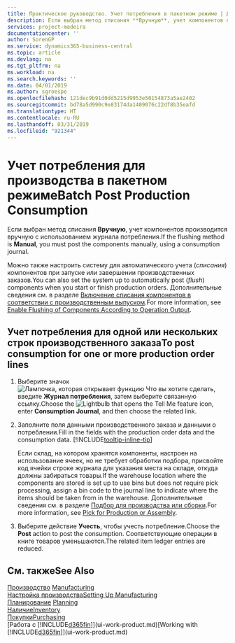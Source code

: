 ```yaml
---
title: Практическое руководство. Учет потребления в пакетном режиме | Документы Майкрософт
description: Если выбран метод списания **Вручную**, учет компонентов производится вручную с использованием журнала потребления.
services: project-madeira
documentationcenter: ''
author: SorenGP
ms.service: dynamics365-business-central
ms.topic: article
ms.devlang: na
ms.tgt_pltfrm: na
ms.workload: na
ms.search.keywords: ''
ms.date: 04/01/2019
ms.author: sgroespe
ms.openlocfilehash: 121dec9b91d0dd5215d9953e50154873a5ae2402
ms.sourcegitcommit: bd78a5d990c9e83174da1409076c22df8b35eafd
ms.translationtype: HT
ms.contentlocale: ru-RU
ms.lasthandoff: 03/31/2019
ms.locfileid: "921344"
---
```

# <a name="batch-post-production-consumption"></a><span data-ttu-id="ebfe9-103">Учет потребления для производства в пакетном режиме</span><span class="sxs-lookup"><span data-stu-id="ebfe9-103">Batch Post Production Consumption</span></span>
<span data-ttu-id="ebfe9-104">Если выбран метод списания **Вручную**, учет компонентов производится вручную с использованием журнала потребления.</span><span class="sxs-lookup"><span data-stu-id="ebfe9-104">If the flushing method is **Manual**, you must post the components manually, using a consumption journal.</span></span>

<span data-ttu-id="ebfe9-105">Можно также настроить систему для автоматического учета (*списания*) компонентов при запуске или завершении производственных заказов.</span><span class="sxs-lookup"><span data-stu-id="ebfe9-105">You can also set the system up to automatically post (*flush*) components when you start or finish production orders.</span></span> <span data-ttu-id="ebfe9-106">Дополнительные сведения см. в разделе [Включение списания компонентов в соответствии с производственным выпуском](production-how-to-flush-components-according-to-operation-output.md).</span><span class="sxs-lookup"><span data-stu-id="ebfe9-106">For more information, see [Enable Flushing of Components According to Operation Output](production-how-to-flush-components-according-to-operation-output.md).</span></span>

## <a name="to-post-consumption-for-one-or-more-production-order-lines"></a><span data-ttu-id="ebfe9-107">Учет потребления для одной или нескольких строк производственного заказа</span><span class="sxs-lookup"><span data-stu-id="ebfe9-107">To post consumption for one or more production order lines</span></span>  
1.  <span data-ttu-id="ebfe9-108">Выберите значок ![Лампочка, которая открывает функцию Что вы хотите сделать](media/ui-search/search_small.png "Что вы хотите сделать"), введите **Журнал потребления**, затем выберите связанную ссылку.</span><span class="sxs-lookup"><span data-stu-id="ebfe9-108">Choose the ![Lightbulb that opens the Tell Me feature](media/ui-search/search_small.png "Tell me what you want to do") icon, enter **Consumption Journal**, and then choose the related link.</span></span>  
2.  <span data-ttu-id="ebfe9-109">Заполните поля данными производственного заказа и данными о потреблении.</span><span class="sxs-lookup"><span data-stu-id="ebfe9-109">Fill in the fields with the production order data and the consumption data.</span></span> [!INCLUDE[tooltip-inline-tip](includes/tooltip-inline-tip_md.md)]  

    <span data-ttu-id="ebfe9-110">Если склад, на котором хранятся компоненты, настроен на использование ячеек, но не требует обработки подбора, присвойте код ячейки строке журнала для указания места на складе, откуда должны забираться товары.</span><span class="sxs-lookup"><span data-stu-id="ebfe9-110">If the warehouse location where the components are stored is set up to use bins but does not require pick processing, assign a bin code to the journal line to indicate where the items should be taken from in the warehouse.</span></span> <span data-ttu-id="ebfe9-111">Дополнительные сведения см. в разделе [Подбор для производства или сборки](warehouse-how-to-pick-for-production.md).</span><span class="sxs-lookup"><span data-stu-id="ebfe9-111">For more information, see [Pick for Production or Assembly](warehouse-how-to-pick-for-production.md).</span></span>  
3.  <span data-ttu-id="ebfe9-112">Выберите действие **Учесть**, чтобы учесть потребление.</span><span class="sxs-lookup"><span data-stu-id="ebfe9-112">Choose the **Post** action to post the consumption.</span></span> <span data-ttu-id="ebfe9-113">Соответствующие операции в книге товаров уменьшаются.</span><span class="sxs-lookup"><span data-stu-id="ebfe9-113">The related item ledger entries are reduced.</span></span>

## <a name="see-also"></a><span data-ttu-id="ebfe9-114">См. также</span><span class="sxs-lookup"><span data-stu-id="ebfe9-114">See Also</span></span>  
<span data-ttu-id="ebfe9-115">[Производство](production-manage-manufacturing.md)  </span><span class="sxs-lookup"><span data-stu-id="ebfe9-115">[Manufacturing](production-manage-manufacturing.md)  </span></span>  
[<span data-ttu-id="ebfe9-116">Настройка производства</span><span class="sxs-lookup"><span data-stu-id="ebfe9-116">Setting Up Manufacturing</span></span>](production-configure-production-processes.md)  
<span data-ttu-id="ebfe9-117">[Планирование](production-planning.md)    </span><span class="sxs-lookup"><span data-stu-id="ebfe9-117">[Planning](production-planning.md)    </span></span>  
[<span data-ttu-id="ebfe9-118">Наличие</span><span class="sxs-lookup"><span data-stu-id="ebfe9-118">Inventory</span></span>](inventory-manage-inventory.md)  
[<span data-ttu-id="ebfe9-119">Покупки</span><span class="sxs-lookup"><span data-stu-id="ebfe9-119">Purchasing</span></span>](purchasing-manage-purchasing.md)  
<span data-ttu-id="ebfe9-120">[Работа с [!INCLUDE[d365fin](includes/d365fin_md.md)]](ui-work-product.md)</span><span class="sxs-lookup"><span data-stu-id="ebfe9-120">[Working with [!INCLUDE[d365fin](includes/d365fin_md.md)]](ui-work-product.md)</span></span>
